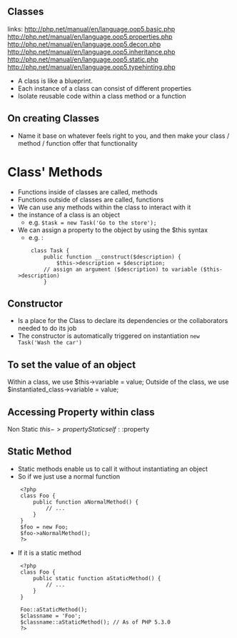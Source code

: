## Classes

links:
	http://php.net/manual/en/language.oop5.basic.php
	http://php.net/manual/en/language.oop5.properties.php
	http://php.net/manual/en/language.oop5.decon.php
	http://php.net/manual/en/language.oop5.inheritance.php 
	http://php.net/manual/en/language.oop5.static.php
	http://php.net/manual/en/language.oop5.typehinting.php

- A class is like a blueprint.
- Each instance of a class can consist of different properties
- Isolate reusable code within a class method or a function

## On creating Classes

- Name it base on whatever feels right to you, and then make your class / method / function offer that functionality

# Class' Methods

- Functions inside of classes are called, methods
- Functions outside of classes are called, functions
- We can use any methods within the class to interact with it
- the instance of a class is an object
	- e.g. `$task = new Task('Go to the store');`
- We can assign a property to the object by using the $this syntax
	- e.g. : 
	```
		class Task {
			public function __construct($description) {
				$this->description = $description;
			// assign an argument ($description) to variable ($this->description)
			}
	```

## Constructor

- Is a place for the Class to declare its dependencies or the collaborators needed to do its job
- The constructor is automatically triggered on instantiation
	`new Task('Wash the car')`


## To set the value of an object

Within a class, we use
	$this->variable = value;
Outside of the class, we use
	$instantiated_class->variable = value;

## Accessing Property within class

Non Static
	$this->property
Static
	self::$property

## Static Method

- Static methods enable us to call it without instantiating an object
- So if we just use a normal function
```
	<?php
	class Foo {
	    public function aNormalMethod() {
	        // ...
	    }
	}
	$foo = new Foo;
	$foo->aNormalMethod();
	?>
```
- If it is a static method
```
	<?php
	class Foo {
	    public static function aStaticMethod() {
	        // ...
	    }
	}

	Foo::aStaticMethod();
	$classname = 'Foo';
	$classname::aStaticMethod(); // As of PHP 5.3.0
	?>
```